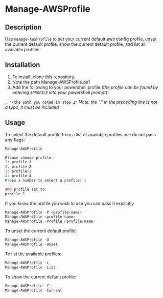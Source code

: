 # Manage-AWSProfile

## Description

Use `Manage-AWSProfile` to set your current default aws config profile, unset the current default profile, show the current default profile, and list all available profiles.

## Installation

1. To install, clone this repository.
2. Note the path Manage-AWSProfile.ps1
3. Add the following to your powershell profile (*the profile can be found by entering `$PROFILE` into your powershell prompt*).

`. "<the path you noted in step 2"`
*Note: the "." in the preceding line is not a typo, it must be included*

## Usage

To select the default profile from a list of available profiles use do not pass any flags:

```Powershell
Manage-AWSProfile

Please choose profile:
1: profile-1
2: profile-2
3: profile-3
4: profile-4
Press a number to select a profile: 1

AWS profile set to: 
profile-1

```

If you know the profile you wish to use you can pass it explicitly

```Powershell
Manage-AWSProfile -P <profile-name>
Manage-AWSProfile <profile-name>
Manage-AWSProfile -Profile <profile-name>
```

To unset the current default profile:

```Powershell
Manage-AWSProfile -U
Manage-AWSProfile -Unset
```

To list the available profiles:

```Powershell
Manage-AWSProfile -L
Manage-AWSProfile -List
```

To show the current default profile:

```Powershell
Manage-AWSProfile -C
Manage-AWSProfile -Current
```
